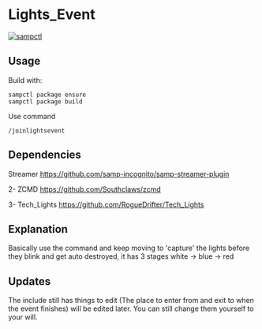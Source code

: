 # Lights_Event

[![sampctl](https://shields.southcla.ws/badge/sampctl-Lights_Event-2f2f2f.svg?style=for-the-badge)](https://github.com/RogueDrifter/Lights_Event)

## Usage

Build with:
```pawn
sampctl package ensure
sampctl package build
```

Use command
```pawn
/joinlightsevent
```

## Dependencies

Streamer https://github.com/samp-incognito/samp-streamer-plugin<br/>

2- ZCMD https://github.com/Southclaws/zcmd<br/>

3- Tech_Lights https://github.com/RogueDrifter/Tech_Lights<br/>

## Explanation
Basically use the command and keep moving to 'capture' the lights before they blink and get auto destroyed, it has 3 stages white -> blue -> red

## Updates
The include still has things to edit (The place to enter from and exit to when the event finishes) will be edited later. You can still change them yourself to your will.
